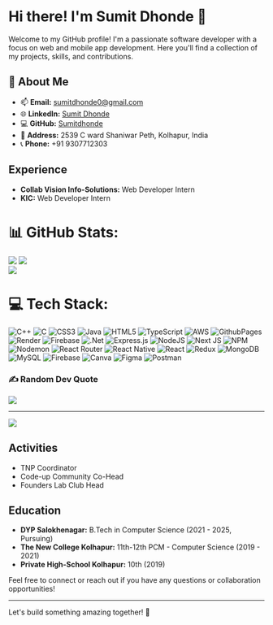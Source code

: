 # Hi there! I'm Sumit Dhonde 👋

Welcome to my GitHub profile! I'm a passionate software developer with a focus on web and mobile app development. Here you'll find a collection of my projects, skills, and contributions. 

## 💫 About Me

- 📫 **Email:** [sumitdhonde0@gmail.com](mailto:sumitdhonde0@gmail.com)
- 🌐 **LinkedIn:** [Sumit Dhonde](https://www.linkedin.com/in/sumit-dhonde/)
- 💻 **GitHub:** [Sumitdhonde](https://github.com/Sumitdhonde)
- 📍 **Address:** 2539 C ward Shaniwar Peth, Kolhapur, India
- 📞 **Phone:** +91 9307712303


## Experience

- **Collab Vision Info-Solutions:** Web Developer Intern
- **KIC:** Web Developer Intern

# 📊 GitHub Stats:
![](https://github-readme-stats.vercel.app/api?username=Sumitdhonde&theme=dracula&hide_border=false&include_all_commits=false&count_private=false)
![](https://github-readme-streak-stats.herokuapp.com/?user=Sumitdhonde&theme=dracula&hide_border=false)<br/>
![](https://github-readme-stats.vercel.app/api/top-langs/?username=Sumitdhonde&theme=dracula&hide_border=false&include_all_commits=false&count_private=false&layout=compact)

# 💻 Tech Stack:
![C++](https://img.shields.io/badge/c++-%2300599C.svg?style=for-the-badge&logo=c%2B%2B&logoColor=white) ![C](https://img.shields.io/badge/c-%2300599C.svg?style=for-the-badge&logo=c&logoColor=white) ![CSS3](https://img.shields.io/badge/css3-%231572B6.svg?style=for-the-badge&logo=css3&logoColor=white) ![Java](https://img.shields.io/badge/java-%23ED8B00.svg?style=for-the-badge&logo=openjdk&logoColor=white) ![HTML5](https://img.shields.io/badge/html5-%23E34F26.svg?style=for-the-badge&logo=html5&logoColor=white) ![TypeScript](https://img.shields.io/badge/typescript-%23007ACC.svg?style=for-the-badge&logo=typescript&logoColor=white) ![AWS](https://img.shields.io/badge/AWS-%23FF9900.svg?style=for-the-badge&logo=amazon-aws&logoColor=white) ![GithubPages](https://img.shields.io/badge/github%20pages-121013?style=for-the-badge&logo=github&logoColor=white) ![Render](https://img.shields.io/badge/Render-%46E3B7.svg?style=for-the-badge&logo=render&logoColor=white) ![Firebase](https://img.shields.io/badge/firebase-%23039BE5.svg?style=for-the-badge&logo=firebase) ![.Net](https://img.shields.io/badge/.NET-5C2D91?style=for-the-badge&logo=.net&logoColor=white) ![Express.js](https://img.shields.io/badge/express.js-%23404d59.svg?style=for-the-badge&logo=express&logoColor=%2361DAFB) ![NodeJS](https://img.shields.io/badge/node.js-6DA55F?style=for-the-badge&logo=node.js&logoColor=white) ![Next JS](https://img.shields.io/badge/Next-black?style=for-the-badge&logo=next.js&logoColor=white) ![NPM](https://img.shields.io/badge/NPM-%23CB3837.svg?style=for-the-badge&logo=npm&logoColor=white) ![Nodemon](https://img.shields.io/badge/NODEMON-%23323330.svg?style=for-the-badge&logo=nodemon&logoColor=%BBDEAD) ![React Router](https://img.shields.io/badge/React_Router-CA4245?style=for-the-badge&logo=react-router&logoColor=white) ![React Native](https://img.shields.io/badge/react_native-%2320232a.svg?style=for-the-badge&logo=react&logoColor=%2361DAFB) ![React](https://img.shields.io/badge/react-%2320232a.svg?style=for-the-badge&logo=react&logoColor=%2361DAFB) ![Redux](https://img.shields.io/badge/redux-%23593d88.svg?style=for-the-badge&logo=redux&logoColor=white) ![MongoDB](https://img.shields.io/badge/MongoDB-%234ea94b.svg?style=for-the-badge&logo=mongodb&logoColor=white) ![MySQL](https://img.shields.io/badge/mysql-4479A1.svg?style=for-the-badge&logo=mysql&logoColor=white) ![Firebase](https://img.shields.io/badge/firebase-a08021?style=for-the-badge&logo=firebase&logoColor=ffcd34) ![Canva](https://img.shields.io/badge/Canva-%2300C4CC.svg?style=for-the-badge&logo=Canva&logoColor=white) ![Figma](https://img.shields.io/badge/figma-%23F24E1E.svg?style=for-the-badge&logo=figma&logoColor=white) ![Postman](https://img.shields.io/badge/Postman-FF6C37?style=for-the-badge&logo=postman&logoColor=white)

### ✍️ Random Dev Quote
![](https://quotes-github-readme.vercel.app/api?type=vetical&theme=dark)

---
[![](https://visitcount.itsvg.in/api?id=Sumitdhonde&icon=0&color=0)](https://visitcount.itsvg.in)

<!-- Proudly created with GPRM ( https://gprm.itsvg.in ) -->
## Activities

- TNP Coordinator
- Code-up Community Co-Head
- Founders Lab Club Head


## Education

- **DYP Salokhenagar:** B.Tech in Computer Science (2021 - 2025, Pursuing)
- **The New College Kolhapur:** 11th-12th PCM - Computer Science (2019 - 2021)
- **Private High-School Kolhapur:** 10th (2019)

Feel free to connect or reach out if you have any questions or collaboration opportunities!

---

Let's build something amazing together! 🚀
